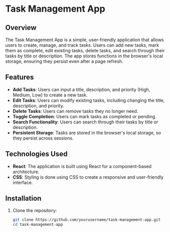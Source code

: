 # Task Management App

## Overview

The Task Management App is a simple, user-friendly application that allows users to create, manage, and track tasks. Users can add new tasks, mark them as complete, edit existing tasks, delete tasks, and search through their tasks by title or description. The app stores functions in the browser's local storage, ensuring they persist even after a page refresh.

## Features

- **Add Tasks**: Users can input a title, description, and priority (High, Medium, Low) to create a new task.
- **Edit Tasks**: Users can modify existing tasks, including changing the title, description, and priority.
- **Delete Tasks**: Users can remove tasks they no longer need.
- **Toggle Completion**: Users can mark tasks as completed or pending.
- **Search Functionality**: Users can search through their tasks by title or description.
- **Persistent Storage**: Tasks are stored in the browser's local storage, so they persist across sessions.

## Technologies Used

- **React**: The application is built using React for a component-based architecture.
- **CSS**: Styling is done using CSS to create a responsive and user-friendly interface.

## Installation

1. Clone the repository:
   ```bash
   git clone https://github.com/yourusername/task-management-app.git
   cd task-management-app

